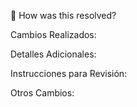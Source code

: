 🎩 How was this resolved?

Cambios Realizados:

Detalles Adicionales:

Instrucciones para Revisión:

Otros Cambios:


